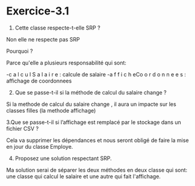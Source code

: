 # Exercice-3.1

1. Cette classe respecte-t-elle SRP ?

Non elle ne respecte pas SRP

 Pourquoi ?

Parce qu'elle a plusieurs responsabilité qui sont:

-c a l c u l S a l a i r e : calcule de salaire
-a f f i c h eCo o r d o n n e e s : affichage de coordonnees  


2. Que se passe-t-il si la méthode de calcul du salaire change ?

Si la methode de calcul du salaire change , il aura un impacte sur les classes filles (la methode affichage)

3.Que se passe-t-il si l’affichage est remplacé par le stockage dans un fichier CSV ?

Cela va supprimer les dépendances et nous seront obligé de faire la mise en jour du classe Employe.

4. Proposez une solution respectant SRP.

Ma solution serai de  séparer les deux méthodes en deux classe qui sont: une classe qui calcul le salaire et une autre qui fait l'affichage.